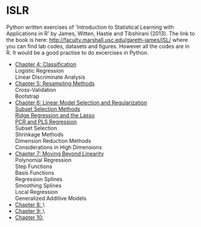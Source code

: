 # ISLR
Python written exercises of 'Introduction to Statistical Learning with Applications in R' by James, Witten, Hastie and Tibshirani (2013). The link to the book is here:
http://faculty.marshall.usc.edu/gareth-james/ISL/
where you can find lab codes, datasets and figures. However all the codes are in R. It would be a good practise to do excercises in Python.

* [Chapter 4: Classification](https://github.com/Rtavakol/ISLR/blob/master/Notebooks/Chapter%203/Boston_dataset.ipynb)\
  Logistic Regression\
  Linear Discriminate Analysis
* [Chapter 5: Resampling Methods](https://github.com/Rtavakol/ISLR/blob/master/Notebooks/Chapter%205/Cross_Validation_Bootstrap.ipynb)\
  Cross-Validation\
  Bootstrap
* [Chapter 6: Linear Model Selection and Regularization]()\
  [Subset Selection Methods]()\
  [Ridge Regression and the Lasso]()\
  [PCR and PLS Regression]()\
  Subset Selection\
  Shrinkage Methods\
  Dimension Reduction Methods\
  Considerations in High Dimensions
* [Chapter 7: Moving Beyond Linearity]()\
  Polynomial Regression\
  Step Functions\
  Basis Functions\
  Regression Splines\
  Smoothing Splines\
  Local Regression\
  Generalized Additive Models
* [Chapter 8: ]()\
* [Chapter 9: ]()\
* [Chapter 10: ]()

